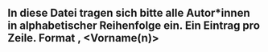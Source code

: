 In diese Datei tragen sich bitte alle Autor*innen in alphabetischer Reihenfolge ein.
Ein Eintrag pro Zeile. Format <Nachname>, <Vorname(n)>
----
